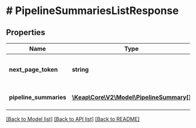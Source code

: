 # # PipelineSummariesListResponse

## Properties

Name | Type | Description | Notes
------------ | ------------- | ------------- | -------------
**next_page_token** | **string** | Token for the next page of results. | [optional]
**pipeline_summaries** | [**\Keap\Core\V2\Model\PipelineSummary[]**](PipelineSummary.md) | The list of pipeline summaries. | [optional]

[[Back to Model list]](../../README.md#models) [[Back to API list]](../../README.md#endpoints) [[Back to README]](../../README.md)
